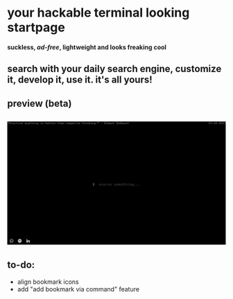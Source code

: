 # your hackable terminal looking startpage
#### suckless, *ad-free*, lightweight and looks freaking **cool**
search with your daily search engine, customize it, develop it, use it.
it's all yours!
---
## preview (beta)
![ss](preview.png)
---
## to-do:
- align bookmark icons
- add "add bookmark via command" feature
